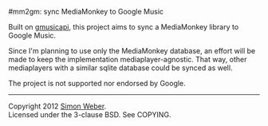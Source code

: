 #mm2gm: sync MediaMonkey to Google Music

Built on [gmusicapi](https://github.com/simon-weber/Unofficial-Google-Music-API), this project aims to sync a MediaMonkey library to Google Music.

Since I'm planning to use only the MediaMonkey database, an effort will be made to keep the implementation mediaplayer-agnostic. That way, other mediaplayers with a similar sqlite database could be synced as well.

The project is not supported nor endorsed by Google.


- - -
  

Copyright 2012 [Simon Weber](https://plus.google.com/103350848301234480355).  
Licensed under the 3-clause BSD. See COPYING.
